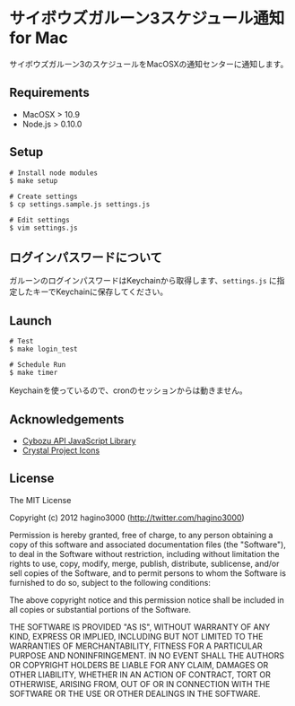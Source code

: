 # サイボウズガルーン3スケジュール通知 for Mac

サイボウズガルーン3のスケジュールをMacOSXの通知センターに通知します。

## Requirements

- MacOSX > 10.9
- Node.js > 0.10.0

## Setup

```
# Install node modules
$ make setup

# Create settings
$ cp settings.sample.js settings.js

# Edit settings
$ vim settings.js
```

## ログインパスワードについて

ガルーンのログインパスワードはKeychainから取得します、`settings.js` に指定したキーでKeychainに保存してください。

## Launch

```
# Test
$ make login_test

# Schedule Run
$ make timer
```

Keychainを使っているので、cronのセッションからは動きません。

## Acknowledgements

- [Cybozu API JavaScript Library](https://code.google.com/p/cybozu-connect/)
- [Crystal Project Icons](http://www.softicons.com/system-icons/crystal-project-icons-by-everaldo-coelho)

## License

The MIT License

Copyright (c) 2012 hagino3000 (http://twitter.com/hagino3000)

Permission is hereby granted, free of charge, to any person obtaining a copy of this software and associated documentation files (the "Software"), to deal in the Software without restriction, including without limitation the rights to use, copy, modify, merge, publish, distribute, sublicense, and/or sell copies of the Software, and to permit persons to whom the Software is furnished to do so, subject to the following conditions:

The above copyright notice and this permission notice shall be included in all copies or substantial portions of the Software.

THE SOFTWARE IS PROVIDED "AS IS", WITHOUT WARRANTY OF ANY KIND, EXPRESS OR IMPLIED, INCLUDING BUT NOT LIMITED TO THE WARRANTIES OF MERCHANTABILITY, FITNESS FOR A PARTICULAR PURPOSE AND NONINFRINGEMENT. IN NO EVENT SHALL THE AUTHORS OR COPYRIGHT HOLDERS BE LIABLE FOR ANY CLAIM, DAMAGES OR OTHER LIABILITY, WHETHER IN AN ACTION OF CONTRACT, TORT OR OTHERWISE, ARISING FROM, OUT OF OR IN CONNECTION WITH THE SOFTWARE OR THE USE OR OTHER DEALINGS IN THE SOFTWARE.
